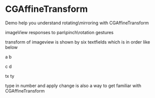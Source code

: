 # CGAffineTransform
Demo help you understand rotating\mirroring with CGAffineTransform

imageView responses to pan\pinch\rotation gestures

transform of imageview is shown by six textfields which is in order like below 

a   b

c   d

tx  ty

type in number and apply change is also a way to get familiar with CGAffineTransform
